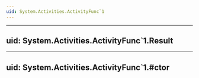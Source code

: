 ```yaml
---
uid: System.Activities.ActivityFunc`1
---
```


---
uid: System.Activities.ActivityFunc`1.Result
---

---
uid: System.Activities.ActivityFunc`1.#ctor
---
